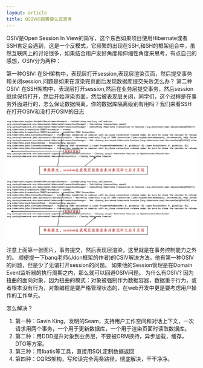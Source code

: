 ```yaml
---
layout: article
title: OSIV问题需要认真思考
---
```


OSIV是Open Session In View的简写，这个东西如果项目使用Hibernate或者SSH肯定会遇到，这是一个反模式，它频繁的出现在SSH,和SH的框架组合中，虽然互联网上的讨论很多，如果结合用户友好角度和伸缩性角度来思考，有点自己的感想，OSIV分为两种：


第一种OSIV: 在SH架构中，表现层打开session,表现层渲染页面，然后提交事务和关闭session,问题是如果在渲染完页面后发现数据库提交失败怎么办？ 
第二种OSIV: 在SSH架构中，表现层打开session,然后在业务层提交事务，然后session继续保持打开，然后开始渲染页面，然后被表现层关闭，同学们，这个过程是在事务外面进行的，怎么保证数据隔离，你的数据库隔离级别有用吗？我们来看SSH在打开OSIV和没打开OSIV的日志 

![osiv 日志](/images/osiv1.jpg)
![osiv 日志](/images/osiv1.jpg)


注意上面第一张图片，事务提交，然后表现层渲染，这里就是在事务控制能力之外的。 
顺便提一下banq老师(Jdon框架的作者)的CSIV解决方法，他有第一种OSIV的问题，但是少了无谓打开session的问题。 如果他的Session管理是在Domain Event监听器的执行周期之内，那么就可以回避OSIV问题。
为什么有OSIV? 
因为扭曲的面向对象，因为扭曲的模式：对象被强制作为数据容器，数据重于行为，或者根本没有行为，对象编程是要严格管理状态的，在web开发中更是要考虑用户操作的工作单元。 

怎么解决？ 

1. 第一种：Gavin King，发明的Seam，支持用户工作空间和对话上下文，一次请求用两个事务，一个用于更新数据库，一个用于渲染页面时读取数据库。 
2. 第二种：用DDD提升对象到业务层，不要被ORM挟持，异步加载，缓存，DTO等方案。 
3. 第三种：用Ibatis等工具，直接用SQL定制数据返回 
4. 第四种：CQRS架构，写和读完全两条路径，彻底解决，干干净净。 

